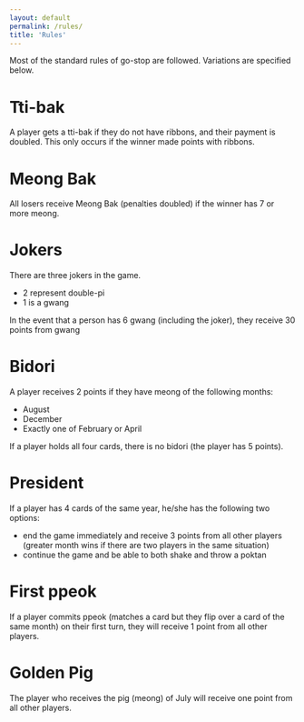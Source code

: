 ```yaml
---
layout: default
permalink: /rules/
title: 'Rules'
---
```


Most of the standard rules of go-stop are followed. Variations are specified below.

# Tti-bak

A player gets a tti-bak if they do not have ribbons, and their payment is
doubled. This only occurs if the winner made points with ribbons.

# Meong Bak

All losers receive Meong Bak (penalties doubled) if the winner has 7 or more meong.

# Jokers

There are three jokers in the game.

- 2 represent double-pi
- 1 is a gwang

In the event that a person has 6 gwang (including the joker), they receive 30 points from gwang

# Bidori

A player receives 2 points if they have meong of the following months:

- August
- December
- Exactly one of February or April

If a player holds all four cards, there is no bidori (the player has 5 points).

# President

If a player has 4 cards of the same year, he/she has the following two options:

- end the game immediately and receive 3 points from all other players (greater
  month wins if there are two players in the same situation)
- continue the game and be able to both shake and throw a poktan

# First ppeok

If a player commits ppeok (matches a card but they flip over a card of the same
month) on their first turn, they will receive 1 point from all other players.

# Golden Pig

The player who receives the pig (meong) of July will receive one point from all
other players.
